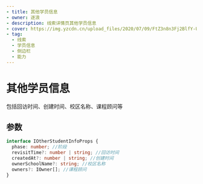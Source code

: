 ```yaml
---
- title: 其他学员信息
- owner: 逐浪
- description: 线索详情页其他学员信息
- cover: https://img.yzcdn.cn/upload_files/2020/07/09/FtZ3n8n3Fj2BlfY-UvmSd8LeHHkT.png
- tag:
  - 线索
  - 学员信息
  - 侧边栏
  - 能力
---
```


# 其他学员信息

包括回访时间、创建时间、校区名称、课程顾问等

## 参数

```ts
interface IOtherStudentInfoProps {
  phase: number; //阶段
  revisitTime?: number | string; //回访时间
  createdAt?: number | string; //创建时间
  ownerSchoolName?: string; //校区名称
  owners?: IOwner[]; //课程顾问
}
```
